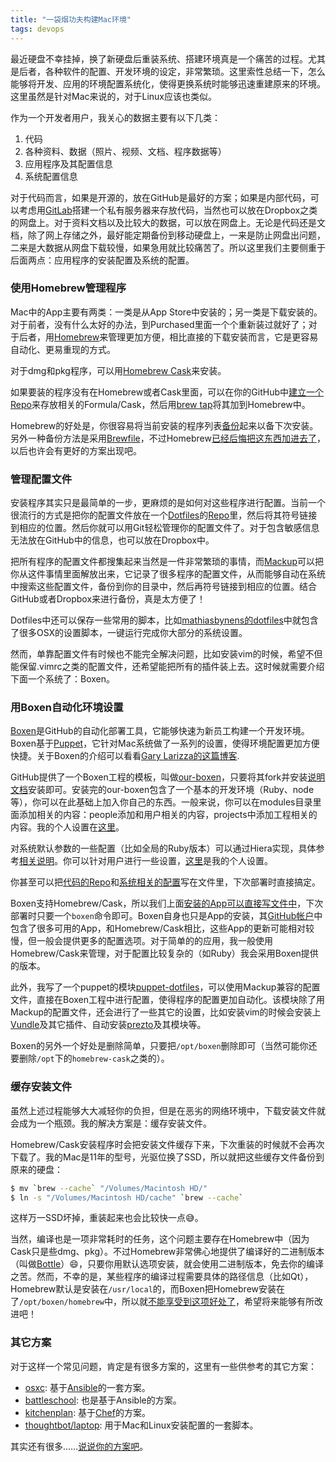 ```yaml
---
title: "一袋烟功夫构建Mac环境"
tags: devops
---
```


最近硬盘不幸挂掉，换了新硬盘后重装系统、搭建环境真是一个痛苦的过程。尤其是后者，各种软件的配置、开发环境的设定，非常繁琐。这里索性总结一下，怎么能够将开发、应用的环境配置系统化，使得更换系统时能够迅速重建原来的环境。这里虽然是针对Mac来说的，对于Linux应该也类似。

作为一个开发者用户，我关心的数据主要有以下几类：

1. 代码
2. 各种资料、数据（照片、视频、文档、程序数据等）
3. 应用程序及其配置信息
4. 系统配置信息

对于代码而言，如果是开源的，放在GitHub是最好的方案；如果是内部代码，可以考虑用[GitLab](https://about.gitlab.com)搭建一个私有服务器来存放代码，当然也可以放在Dropbox之类的网盘上。对于资料文档以及比较大的数据，可以放在网盘上。无论是代码还是文档，除了网上存储之外，最好能定期备份到移动硬盘上，一来是防止网盘出问题，二来是大数据从网盘下载较慢，如果急用就比较痛苦了。所以这里我们主要侧重于后面两点：应用程序的安装配置及系统的配置。

### 使用Homebrew管理程序

Mac中的App主要有两类：一类是从App Store中安装的；另一类是下载安装的。对于前者，没有什么太好的办法，到Purchased里面一个个重新装过就好了；对于后者，用[Homebrew](http://brew.sh)来管理更加方便，相比直接的下载安装而言，它是更容易自动化、更易重现的方式。

对于dmg和pkg程序，可以用[Homebrew Cask](http://caskroom.io)来安装。

如果要装的程序没有在Homebrew或者Cask里面，可以在你的GitHub中[建立一个Repo](https://github.com/hanjianwei/homebrew-apps)来存放相关的Formula/Cask，然后用[brew tap](https://github.com/Homebrew/homebrew/wiki/brew-tap)将其加到Homebrew中。

Homebrew的好处是，你很容易将当前安装的程序列表[备份](http://www.topbug.net/blog/2013/12/07/back-up-homebrew-packages/)起来以备下次安装。另外一种备份方法是采用[Brewfile](https://coderwall.com/p/afmnbq)，不过Homebrew[已经后悔把这东西加进去了](https://github.com/Homebrew/homebrew/pull/30749)，以后也许会有更好的方案出现吧。

### 管理配置文件

安装程序其实只是最简单的一步，更麻烦的是如何对这些程序进行配置。当前一个很流行的方式是把你的配置文件放在一个[Dotfiles](http://dotfiles.github.io)的[Repo](https://github.com/hanjianwei/dotfiles)里，然后将其符号链接到相应的位置。然后你就可以用Git轻松管理你的配置文件了。对于包含敏感信息无法放在GitHub中的信息，也可以放在Dropbox中。

把所有程序的配置文件都搜集起来当然是一件非常繁琐的事情，而[Mackup](https://github.com/lra/mackup)可以把你从这件事情里面解放出来，它记录了很多程序的配置文件，从而能够自动在系统中搜索这些配置文件，备份到你的目录中，然后再符号链接到相应的位置。结合GitHub或者Dropbox来进行备份，真是太方便了！

Dotfiles中还可以保存一些常用的脚本，比如[mathiasbynens的dotfiles](https://github.com/mathiasbynens/dotfiles/blob/master/.osx)中就包含了很多OSX的设置脚本，一键运行完成你大部分的系统设置。

然而，单靠配置文件有时候也不能完全解决问题，比如安装vim的时候，希望不但能保留.vimrc之类的配置文件，还希望能把所有的插件装上去。这时候就需要介绍下面一个系统了：Boxen。

### 用Boxen自动化环境设置

[Boxen](https://boxen.github.com)是GitHub的自动化部署工具，它能够快速为新员工构建一个开发环境。Boxen基于[Puppet](https://puppetlabs.com)，它针对Mac系统做了一系列的设置，使得环境配置更加方便快捷。关于Boxen的介绍可以看看[Gary Larizza的这篇博客](http://garylarizza.com/blog/2013/02/15/puppet-plus-github-equals-laptop-love/).

GitHub提供了一个Boxen工程的模板，叫做[our-boxen](https://github.com/boxen/our-boxen)，只要将其fork并安装[说明文档](https://github.com/boxen/our-boxen#getting-started)安装即可。安装完的our-boxen包含了一个基本的开发环境（Ruby、node等），你可以在此基础上加入你自己的东西。一般来说，你可以在modules目录里面添加相关的内容：people添加和用户相关的内容，projects中添加工程相关的内容。我的个人设置在[这里](https://github.com/hanjianwei/my-boxen/tree/master/modules/people/manifests)。

对系统默认参数的一些配置（比如全局的Ruby版本）可以通过Hiera实现，具体参考[相关说明](https://github.com/hanjianwei/my-boxen/blob/master/hiera/common.yaml.example)。你可以针对用户进行一些设置，[这里](https://github.com/hanjianwei/my-boxen/blob/master/hiera/users/hanjianwei.yaml)是我的个人设置。

你甚至可以把[代码的Repo](https://github.com/hanjianwei/my-boxen/blob/master/modules/people/manifests/hanjianwei/repositories.pp)和[系统相关的配置](https://github.com/hanjianwei/my-boxen/blob/master/modules/people/manifests/hanjianwei/osx.pp)写在文件里，下次部署时直接搞定。

Boxen支持Homebrew/Cask，所以我们上面[安装的App可以直接写文件中](https://github.com/hanjianwei/my-boxen/blob/master/modules/people/manifests/hanjianwei/applications.pp)，下次部署时只要一个`boxen`命令即可。Boxen自身也只是App的安装，其[GitHub帐户](https://github.com/boxen)中包含了很多可用的App，和Homebrew/Cask相比，这些App的更新可能相对较慢，但一般会提供更多的配置选项。对于简单的的应用，我一般使用Homebrew/Cask来管理，对于配置比较复杂的（如Ruby）我会采用Boxen提供的版本。

此外，我写了一个puppet的模块[puppet-dotfiles](https://github.com/hanjianwei/puppet-dotfiles)，可以使用Mackup兼容的配置文件，直接在Boxen工程中进行配置，使得程序的配置更加自动化。该模块除了用Mackup的配置文件，还会进行了一些其它的设置，比如安装vim的时候会安装上[Vundle](https://github.com/gmarik/Vundle.vim)及其它插件、自动安装[prezto](https://github.com/sorin-ionescu/prezto)及其模块等。

Boxen的另外一个好处是删除简单，只要把`/opt/boxen`删除即可（当然可能你还要删除`/opt`下的`homebrew-cask`之类的）。

### 缓存安装文件

虽然上述过程能够大大减轻你的负担，但是在恶劣的网络环境中，下载安装文件就会成为一个瓶颈。我的解决方案是：缓存安装文件。

Homebrew/Cask安装程序时会把安装文件缓存下来，下次重装的时候就不会再次下载了。我的Mac是11年的型号，光驱位换了SSD，所以就把这些缓存文件备份到原来的硬盘：

~~~ bash
$ mv `brew --cache` "/Volumes/Macintosh HD/"
$ ln -s "/Volumes/Macintosh HD/cache" `brew --cache`
~~~

这样万一SSD坏掉，重装起来也会比较快一点:sweat_smile:。

当然，编译也是一项非常耗时的任务，这个问题主要存在Homebrew中（因为Cask只是些dmg、pkg）。不过Homebrew非常佛心地提供了编译好的二进制版本（叫做[Bottle](https://github.com/Homebrew/homebrew/wiki/Bottles#bottle-creation)）:smile:，只要你用默认选项安装，就会使用二进制版本，免去你的编译之苦。然而，不幸的是，某些程序的编译过程需要具体的路径信息（比如Qt），Homebrew默认是安装在`/usr/local`的，而Boxen把Homebrew安装在了`/opt/boxen/homebrew`中，所以就[不能享受到这项好处了](https://github.com/boxen/puppet-homebrew/issues/8)，希望将来能够有所改进吧！

### 其它方案

对于这样一个常见问题，肯定是有很多方案的，这里有一些供参考的其它方案：

- [osxc](http://osxc.github.io): 基于[Ansible](http://osxc.github.io)的一套方案。
- [battleschool](https://github.com/spencergibb/battleschool): 也是基于Ansible的方案。
- [kitchenplan](https://github.com/kitchenplan/kitchenplan): 基于[Chef](http://www.getchef.com)的方案。
- [thoughtbot/laptop](https://github.com/thoughtbot/laptop): 用于Mac和Linux安装配置的一套脚本。

其实还有很多……[说说你的方案吧](https://github.com/hanjianwei/feedback/issues/new)。

